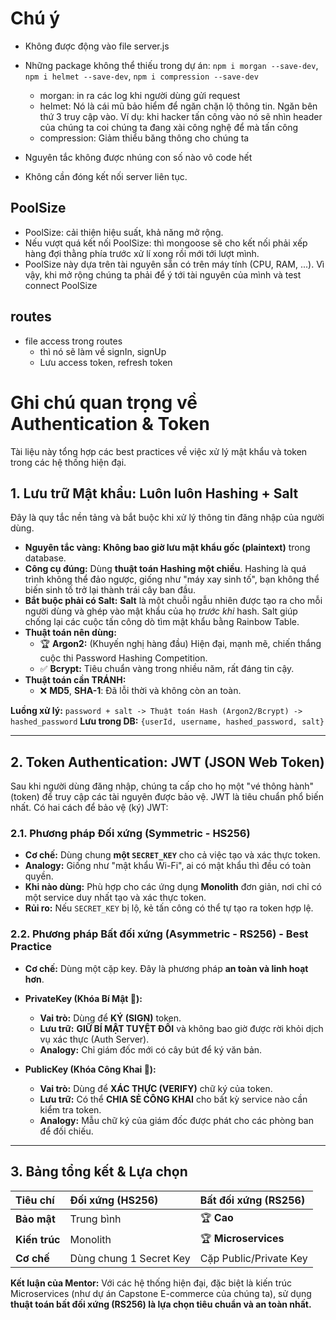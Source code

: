# Chú ý

- Không được động vào file server.js

- Những package không thể thiếu trong dự án: `npm i morgan --save-dev`, `npm i helmet --save-dev`, `npm i compression --save-dev`
  - morgan: in ra các log khi người dùng gửi request
  - helmet: Nó là cái mũ bảo hiểm để ngăn chặn lộ thông tin. Ngăn bên thứ 3 truy cập vào. Ví dụ: khi hacker tấn công vào nó sẽ nhìn header của chúng ta coi chúng ta đang xài công nghệ để mà tấn công
  - compression: Giảm thiểu băng thông cho chúng ta
- Nguyên tắc không được nhúng con số nào vô code hết
- Không cần đóng kết nối server liên tục.

## PoolSize

- PoolSize: cải thiện hiệu suất, khả năng mở rộng.
- Nếu vượt quá kết nối PoolSize: thì mongoose sẽ cho kết nối phải xếp hàng đợi thằng phía trước xử lí xong rồi mới tới lượt mình.
- PoolSize này dựa trên tài nguyên sẵn có trên máy tính (CPU, RAM, ...). Vì vậy, khi mở rộng chúng ta phải để ý tới tài nguyên của mình và test connect PoolSize

## routes

- file access trong routes
  - thì nó sẽ làm về signIn, signUp
  - Lưu access token, refresh token

# Ghi chú quan trọng về Authentication & Token

Tài liệu này tổng hợp các best practices về việc xử lý mật khẩu và token trong các hệ thống hiện đại.

## 1. Lưu trữ Mật khẩu: Luôn luôn Hashing + Salt

Đây là quy tắc nền tảng và bắt buộc khi xử lý thông tin đăng nhập của người dùng.

- **Nguyên tắc vàng:** **Không bao giờ lưu mật khẩu gốc (plaintext)** trong database.
- **Công cụ đúng:** Dùng **thuật toán Hashing một chiều**. Hashing là quá trình không thể đảo ngược, giống như "máy xay sinh tố", bạn không thể biến sinh tố trở lại thành trái cây ban đầu.
- **Bắt buộc phải có Salt:** **Salt** là một chuỗi ngẫu nhiên được tạo ra cho mỗi người dùng và ghép vào mật khẩu của họ _trước khi_ hash. Salt giúp chống lại các cuộc tấn công dò tìm mật khẩu bằng Rainbow Table.
- **Thuật toán nên dùng:**
  - 🏆 **Argon2:** (Khuyến nghị hàng đầu) Hiện đại, mạnh mẽ, chiến thắng cuộc thi Password Hashing Competition.
  - ✅ **Bcrypt:** Tiêu chuẩn vàng trong nhiều năm, rất đáng tin cậy.
- **Thuật toán cần TRÁNH:**
  - ❌ **MD5**, **SHA-1**: Đã lỗi thời và không còn an toàn.

**Luồng xử lý:** `password + salt -> Thuật toán Hash (Argon2/Bcrypt) -> hashed_password`
**Lưu trong DB:** `{userId, username, hashed_password, salt}`

---

## 2. Token Authentication: JWT (JSON Web Token)

Sau khi người dùng đăng nhập, chúng ta cấp cho họ một "vé thông hành" (token) để truy cập các tài nguyên được bảo vệ. JWT là tiêu chuẩn phổ biến nhất. Có hai cách để bảo vệ (ký) JWT:

### 2.1. Phương pháp Đối xứng (Symmetric - HS256)

- **Cơ chế:** Dùng chung **một `SECRET_KEY`** cho cả việc tạo và xác thực token.
- **Analogy:** Giống như "mật khẩu Wi-Fi", ai có mật khẩu thì đều có toàn quyền.
- **Khi nào dùng:** Phù hợp cho các ứng dụng **Monolith** đơn giản, nơi chỉ có một service duy nhất tạo và xác thực token.
- **Rủi ro:** Nếu `SECRET_KEY` bị lộ, kẻ tấn công có thể tự tạo ra token hợp lệ.

### 2.2. Phương pháp Bất đối xứng (Asymmetric - RS256) - Best Practice

- **Cơ chế:** Dùng một cặp key. Đây là phương pháp **an toàn và linh hoạt hơn**.

- **PrivateKey (Khóa Bí Mật 🤫):**

  - **Vai trò:** Dùng để **KÝ (SIGN)** token.
  - **Lưu trữ:** **GIỮ BÍ MẬT TUYỆT ĐỐI** và không bao giờ được rời khỏi dịch vụ xác thực (Auth Server).
  - **Analogy:** Chỉ giám đốc mới có cây bút để ký văn bản.

- **PublicKey (Khóa Công Khai 📢):**
  - **Vai trò:** Dùng để **XÁC THỰC (VERIFY)** chữ ký của token.
  - **Lưu trữ:** Có thể **CHIA SẺ CÔNG KHAI** cho bất kỳ service nào cần kiểm tra token.
  - **Analogy:** Mẫu chữ ký của giám đốc được phát cho các phòng ban để đối chiếu.

---

## 3. Bảng tổng kết & Lựa chọn

| Tiêu chí      | Đối xứng (HS256)        | Bất đối xứng (RS256)   |
| :------------ | :---------------------- | :--------------------- |
| **Bảo mật**   | Trung bình              | 🏆 **Cao**             |
| **Kiến trúc** | Monolith                | 🏆 **Microservices**   |
| **Cơ chế**    | Dùng chung 1 Secret Key | Cặp Public/Private Key |

**Kết luận của Mentor:** Với các hệ thống hiện đại, đặc biệt là kiến trúc Microservices (như dự án Capstone E-commerce của chúng ta), sử dụng **thuật toán bất đối xứng (RS256) là lựa chọn tiêu chuẩn và an toàn nhất.**
